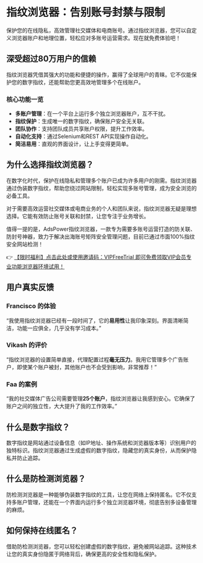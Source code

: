 # 指纹浏览器：告别账号封禁与限制

保护您的在线隐私，高效管理社交媒体和电商账号。通过指纹浏览器，您可以自定义浏览器账户和地理位置，轻松应对多账号运营需求。现在就免费体验吧！

## 深受超过80万用户的信赖

指纹浏览器凭借其强大的功能和便捷的操作，赢得了全球用户的青睐。它不仅能保护您的数字指纹，还能帮助您更高效地管理多个在线账户。

### 核心功能一览

- **多账户管理**：在一个平台上运行多个独立浏览器账户，互不干扰。
- **指纹保护**：生成唯一的数字指纹，确保账户安全无关联。
- **团队协作**：支持团队成员共享账户权限，提升工作效率。
- **自动化支持**：通过Selenium和REST API实现操作自动化。
- **简洁易用**：直观的界面设计，让上手变得更简单。

## 为什么选择指纹浏览器？

在数字化时代，保护在线隐私和管理多个账户已成为许多用户的刚需。指纹浏览器通过伪装数字指纹，帮助您绕过网站限制，轻松实现多账号管理，成为安全浏览的必备工具。

对于需要高效运营社交媒体或电商业务的个人和团队来说，指纹浏览器无疑是理想选择。它能有效防止账号关联和封禁，让您专注于业务增长。

值得一提的是，AdsPower指纹浏览器，一款专为需要多账号运营打造的防关联、防封号神器，致力于解决出海账号矩阵安全管理问题，目前已通过市面100%指纹安全网站检测！

👉 [【限时福利】点击此处或使用邀请码：VIPFreeTrial 即可免费领取VIP会员专业功能浏览器环境试用！](https://bit.ly/adspower_free)

## 用户真实反馈

### Francisco 的体验

“我使用指纹浏览器已经有一段时间了，它的**易用性**让我印象深刻。界面清晰简洁，功能一应俱全，几乎没有学习成本。”

### Vikash 的评价

“指纹浏览器的设置简单直接，代理配置过程**毫无压力**。我用它管理多个广告账户，即使某个账户被封，其他账户也不会受到影响，非常推荐！”

### Faa 的案例

“我的社交媒体广告公司需要管理**25个账户**，指纹浏览器让我感到安心。它确保了账户之间的独立性，大大提升了我的工作效率。”

## 什么是数字指纹？

数字指纹是网站通过设备信息（如IP地址、操作系统和浏览器版本等）识别用户的独特标识。指纹浏览器通过生成虚假的数字指纹，隐藏您的真实身份，从而保护隐私并防止追踪。

## 什么是防检测浏览器？

防检测浏览器是一种能够伪装数字指纹的工具，让您在网络上保持匿名。它不仅支持多账户管理，还能在一个界面内运行多个独立浏览器环境，彻底告别多设备管理的麻烦。

## 如何保持在线匿名？

借助防检测浏览器，您可以轻松创建虚假的数字指纹，避免被网站追踪。这种技术让您的真实身份隐匿于网络背后，确保更高的安全性和隐私保护。